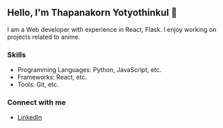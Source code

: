 ## Hello, I'm Thapanakorn Yotyothinkul 👋

I am a Web developer with experience in React, Flask. I enjoy working on projects related to anime.

### Skills
- Programming Languages: Python, JavaScript, etc.
- Frameworks: React, etc.
- Tools: Git, etc.

### Connect with me
- [LinkedIn]([https://linkedin.com/in/yourprofile](https://www.linkedin.com/in/tasuke567/))


